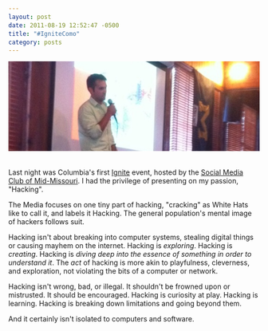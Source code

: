 ```yaml
---
layout: post
date: 2011-08-19 12:52:47 -0500
title: "#IgniteComo"
category: posts
---
```



<div style="align:center;">
  <a href="/static/images/ignite.jpg" alt="Me, presenting at #IgniteComo">
    <img src="/static/images/ignite_cropped.jpg" width="560" alt="I'm a
  handsome devil" />
  </a>
</div>
<br />

Last night was Columbia's first [Ignite][1] event, hosted by the [Social Media Club of Mid-Missouri][2]. I had the
privilege of presenting on my passion, "Hacking".

The Media focuses on one tiny part of hacking, "cracking" as White
Hats like to call it, and labels it Hacking. The general population's
mental image of hackers follows suit.  

Hacking isn't about breaking into computer systems, stealing
digital things or causing mayhem on the internet.  Hacking is
_exploring_.  Hacking is _creating_.  Hacking is _diving deep into the
essence of something in order to understand it_. The _act_ of hacking is more
akin to playfulness, cleverness, and exploration, not violating the bits
of a computer or network.  

Hacking isn't wrong, bad, or illegal. It shouldn't be frowned upon or mistrusted. It should be encouraged. Hacking is curiosity at play. Hacking
is learning. Hacking is breaking down limitations and going beyond them. 

And it certainly isn't isolated to computers and software.



[1]: http://igniteshow.com/
[2]: http://socialmediaclub.org/chapter/social-media-club-mid-missouri
